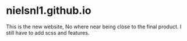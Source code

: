 # nielsnl1.github.io


This is the new website, No where near being close to the final product. I still have to add scss and features.

